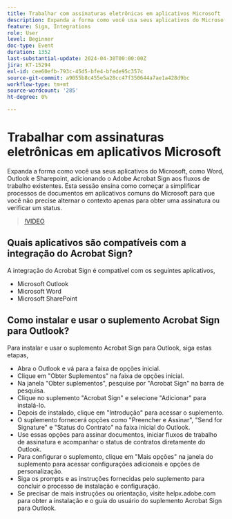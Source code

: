 ```yaml
---
title: Trabalhar com assinaturas eletrônicas em aplicativos Microsoft
description: Expanda a forma como você usa seus aplicativos do Microsoft, como Word, Outlook e Sharepoint, adicionando o Adobe Acrobat Sign aos fluxos de trabalho existentes.
feature: Sign, Integrations
role: User
level: Beginner
doc-type: Event
duration: 1352
last-substantial-update: 2024-04-30T00:00:00Z
jira: KT-15294
exl-id: cee60efb-793c-45d5-bfe4-bfede95c357c
source-git-commit: a9055b8c455e5a28cc47f350644a7ae1a428d9bc
workflow-type: tm+mt
source-wordcount: '285'
ht-degree: 0%

---
```


# Trabalhar com assinaturas eletrônicas em aplicativos Microsoft

Expanda a forma como você usa seus aplicativos do Microsoft, como Word, Outlook e Sharepoint, adicionando o Adobe Acrobat Sign aos fluxos de trabalho existentes. Esta sessão ensina como começar a simplificar processos de documentos em aplicativos comuns do Microsoft para que você não precise alternar o contexto apenas para obter uma assinatura ou verificar um status.

>[!VIDEO](https://video.tv.adobe.com/v/3455055/?learn=on&captions=por_br)

## Quais aplicativos são compatíveis com a integração do Acrobat Sign?

A integração do Acrobat Sign é compatível com os seguintes aplicativos,

* Microsoft Outlook
* Microsoft Word
* Microsoft SharePoint

## Como instalar e usar o suplemento Acrobat Sign para Outlook?

Para instalar e usar o suplemento Acrobat Sign para Outlook, siga estas etapas,

* Abra o Outlook e vá para a faixa de opções inicial.
* Clique em &quot;Obter Suplementos&quot; na faixa de opções inicial.
* Na janela &quot;Obter suplementos&quot;, pesquise por &quot;Acrobat Sign&quot; na barra de pesquisa.
* Clique no suplemento &quot;Acrobat Sign&quot; e selecione &quot;Adicionar&quot; para instalá-lo.
* Depois de instalado, clique em &quot;Introdução&quot; para acessar o suplemento.
* O suplemento fornecerá opções como &quot;Preencher e Assinar&quot;, &quot;Send for Signature&quot; e &quot;Status do Contrato&quot; na faixa inicial do Outlook.
* Use essas opções para assinar documentos, iniciar fluxos de trabalho de assinatura e acompanhar o status de contratos diretamente do Outlook.
* Para configurar o suplemento, clique em &quot;Mais opções&quot; na janela do suplemento para acessar configurações adicionais e opções de personalização.
* Siga os prompts e as instruções fornecidas pelo suplemento para concluir o processo de instalação e configuração.
* Se precisar de mais instruções ou orientação, visite helpx.adobe.com para obter a instalação e o guia do usuário do suplemento Acrobat Sign para Outlook.
